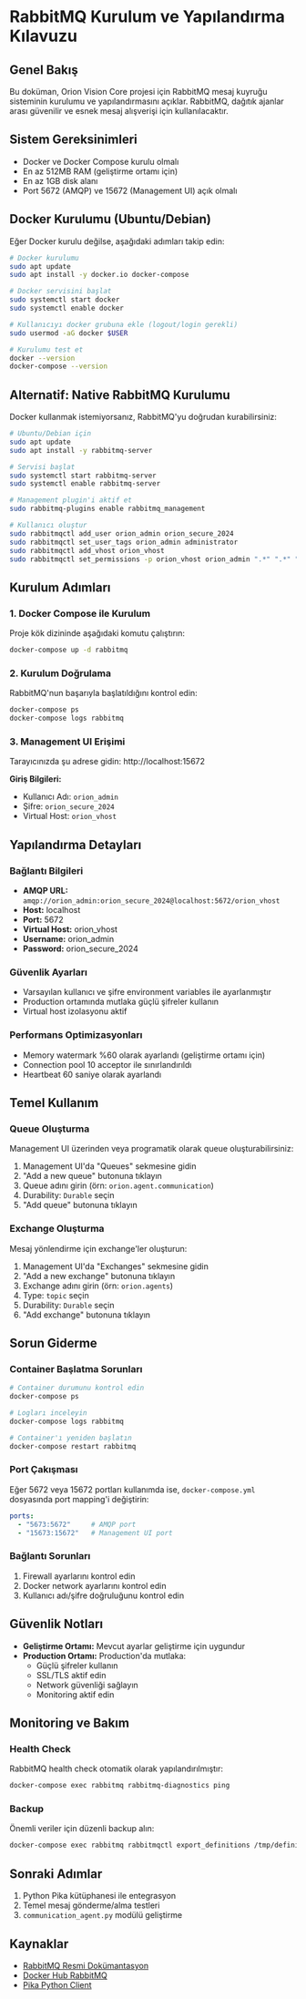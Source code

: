 # RabbitMQ Kurulum ve Yapılandırma Kılavuzu

## Genel Bakış

Bu doküman, Orion Vision Core projesi için RabbitMQ mesaj kuyruğu sisteminin kurulumu ve yapılandırmasını açıklar. RabbitMQ, dağıtık ajanlar arası güvenilir ve esnek mesaj alışverişi için kullanılacaktır.

## Sistem Gereksinimleri

- Docker ve Docker Compose kurulu olmalı
- En az 512MB RAM (geliştirme ortamı için)
- En az 1GB disk alanı
- Port 5672 (AMQP) ve 15672 (Management UI) açık olmalı

## Docker Kurulumu (Ubuntu/Debian)

Eğer Docker kurulu değilse, aşağıdaki adımları takip edin:

```bash
# Docker kurulumu
sudo apt update
sudo apt install -y docker.io docker-compose

# Docker servisini başlat
sudo systemctl start docker
sudo systemctl enable docker

# Kullanıcıyı docker grubuna ekle (logout/login gerekli)
sudo usermod -aG docker $USER

# Kurulumu test et
docker --version
docker-compose --version
```

## Alternatif: Native RabbitMQ Kurulumu

Docker kullanmak istemiyorsanız, RabbitMQ'yu doğrudan kurabilirsiniz:

```bash
# Ubuntu/Debian için
sudo apt update
sudo apt install -y rabbitmq-server

# Servisi başlat
sudo systemctl start rabbitmq-server
sudo systemctl enable rabbitmq-server

# Management plugin'i aktif et
sudo rabbitmq-plugins enable rabbitmq_management

# Kullanıcı oluştur
sudo rabbitmqctl add_user orion_admin orion_secure_2024
sudo rabbitmqctl set_user_tags orion_admin administrator
sudo rabbitmqctl add_vhost orion_vhost
sudo rabbitmqctl set_permissions -p orion_vhost orion_admin ".*" ".*" ".*"
```

## Kurulum Adımları

### 1. Docker Compose ile Kurulum

Proje kök dizininde aşağıdaki komutu çalıştırın:

```bash
docker-compose up -d rabbitmq
```

### 2. Kurulum Doğrulama

RabbitMQ'nun başarıyla başlatıldığını kontrol edin:

```bash
docker-compose ps
docker-compose logs rabbitmq
```

### 3. Management UI Erişimi

Tarayıcınızda şu adrese gidin: http://localhost:15672

**Giriş Bilgileri:**
- Kullanıcı Adı: `orion_admin`
- Şifre: `orion_secure_2024`
- Virtual Host: `orion_vhost`

## Yapılandırma Detayları

### Bağlantı Bilgileri

- **AMQP URL:** `amqp://orion_admin:orion_secure_2024@localhost:5672/orion_vhost`
- **Host:** localhost
- **Port:** 5672
- **Virtual Host:** orion_vhost
- **Username:** orion_admin
- **Password:** orion_secure_2024

### Güvenlik Ayarları

- Varsayılan kullanıcı ve şifre environment variables ile ayarlanmıştır
- Production ortamında mutlaka güçlü şifreler kullanın
- Virtual host izolasyonu aktif

### Performans Optimizasyonları

- Memory watermark %60 olarak ayarlandı (geliştirme ortamı için)
- Connection pool 10 acceptor ile sınırlandırıldı
- Heartbeat 60 saniye olarak ayarlandı

## Temel Kullanım

### Queue Oluşturma

Management UI üzerinden veya programatik olarak queue oluşturabilirsiniz:

1. Management UI'da "Queues" sekmesine gidin
2. "Add a new queue" butonuna tıklayın
3. Queue adını girin (örn: `orion.agent.communication`)
4. Durability: `Durable` seçin
5. "Add queue" butonuna tıklayın

### Exchange Oluşturma

Mesaj yönlendirme için exchange'ler oluşturun:

1. Management UI'da "Exchanges" sekmesine gidin
2. "Add a new exchange" butonuna tıklayın
3. Exchange adını girin (örn: `orion.agents`)
4. Type: `topic` seçin
5. Durability: `Durable` seçin
6. "Add exchange" butonuna tıklayın

## Sorun Giderme

### Container Başlatma Sorunları

```bash
# Container durumunu kontrol edin
docker-compose ps

# Logları inceleyin
docker-compose logs rabbitmq

# Container'ı yeniden başlatın
docker-compose restart rabbitmq
```

### Port Çakışması

Eğer 5672 veya 15672 portları kullanımda ise, `docker-compose.yml` dosyasında port mapping'i değiştirin:

```yaml
ports:
  - "5673:5672"     # AMQP port
  - "15673:15672"   # Management UI port
```

### Bağlantı Sorunları

1. Firewall ayarlarını kontrol edin
2. Docker network ayarlarını kontrol edin
3. Kullanıcı adı/şifre doğruluğunu kontrol edin

## Güvenlik Notları

- **Geliştirme Ortamı:** Mevcut ayarlar geliştirme için uygundur
- **Production Ortamı:** Production'da mutlaka:
  - Güçlü şifreler kullanın
  - SSL/TLS aktif edin
  - Network güvenliği sağlayın
  - Monitoring aktif edin

## Monitoring ve Bakım

### Health Check

RabbitMQ health check otomatik olarak yapılandırılmıştır:

```bash
docker-compose exec rabbitmq rabbitmq-diagnostics ping
```

### Backup

Önemli veriler için düzenli backup alın:

```bash
docker-compose exec rabbitmq rabbitmqctl export_definitions /tmp/definitions.json
```

## Sonraki Adımlar

1. Python Pika kütüphanesi ile entegrasyon
2. Temel mesaj gönderme/alma testleri
3. `communication_agent.py` modülü geliştirme

## Kaynaklar

- [RabbitMQ Resmi Dokümantasyon](https://www.rabbitmq.com/documentation.html)
- [Docker Hub RabbitMQ](https://hub.docker.com/_/rabbitmq)
- [Pika Python Client](https://pika.readthedocs.io/)
